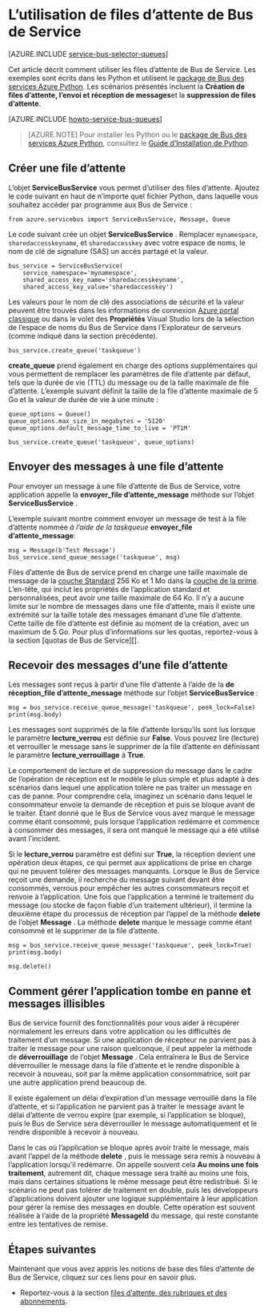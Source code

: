 <properties 
    pageTitle="Comment utiliser les files d’attente de Bus de Service avec les Python | Microsoft Azure" 
    description="Découvrez comment utiliser les files d’attente de Bus des services Azure à partir de Python." 
    services="service-bus" 
    documentationCenter="python" 
    authors="sethmanheim" 
    manager="timlt" 
    editor=""/>

<tags 
    ms.service="service-bus" 
    ms.workload="na" 
    ms.tgt_pltfrm="na" 
    ms.devlang="python" 
    ms.topic="article" 
    ms.date="09/21/2016" 
    ms.author="sethm;lmazuel"/>


# <a name="how-to-use-service-bus-queues"></a>L’utilisation de files d’attente de Bus de Service

[AZURE.INCLUDE [service-bus-selector-queues](../../includes/service-bus-selector-queues.md)]

Cet article décrit comment utiliser les files d’attente de Bus de Service. Les exemples sont écrits dans les Python et utilisent le [package de Bus des services Azure Python][]. Les scénarios présentés incluent la **Création de files d’attente, l’envoi et réception de messages**et la **suppression de files d’attente**.

[AZURE.INCLUDE [howto-service-bus-queues](../../includes/howto-service-bus-queues.md)]

> [AZURE.NOTE] Pour installer les Python ou le [package de Bus des services Azure Python][], consultez le [Guide d’Installation de Python](../python-how-to-install.md).

## <a name="create-a-queue"></a>Créer une file d’attente

L’objet **ServiceBusService** vous permet d’utiliser des files d’attente. Ajoutez le code suivant en haut de n’importe quel fichier Python, dans laquelle vous souhaitez accéder par programme aux Bus de Service :

```
from azure.servicebus import ServiceBusService, Message, Queue
```

Le code suivant crée un objet **ServiceBusService** . Remplacer `mynamespace`, `sharedaccesskeyname`, et `sharedaccesskey` avec votre espace de noms, le nom de clé de signature (SAS) un accès partagé et la valeur.

```
bus_service = ServiceBusService(
    service_namespace='mynamespace',
    shared_access_key_name='sharedaccesskeyname',
    shared_access_key_value='sharedaccesskey')
```

Les valeurs pour le nom de clé des associations de sécurité et la valeur peuvent être trouvés dans les informations de connexion [Azure portal classique][] ou dans le volet des **Propriétés** Visual Studio lors de la sélection de l’espace de noms du Bus de Service dans l’Explorateur de serveurs (comme indiqué dans la section précédente).

```
bus_service.create_queue('taskqueue')
```

**create_queue** prend également en charge des options supplémentaires qui vous permettent de remplacer les paramètres de file d’attente par défaut, tels que la durée de vie (TTL) du message ou de la taille maximale de file d’attente. L’exemple suivant définit la taille de la file d’attente maximale de 5 Go et la valeur de durée de vie à une minute :

```
queue_options = Queue()
queue_options.max_size_in_megabytes = '5120'
queue_options.default_message_time_to_live = 'PT1M'

bus_service.create_queue('taskqueue', queue_options)
```

## <a name="send-messages-to-a-queue"></a>Envoyer des messages à une file d’attente

Pour envoyer un message à une file d’attente de Bus de Service, votre application appelle la **envoyer\_file d’attente\_message** méthode sur l’objet **ServiceBusService** .

L’exemple suivant montre comment envoyer un message de test à la file d’attente nommée *à l’aide de la taskqueue* **envoyer\_file d’attente\_message**:

```
msg = Message(b'Test Message')
bus_service.send_queue_message('taskqueue', msg)
```

Files d’attente de Bus de service prend en charge une taille maximale de message de la [couche Standard](service-bus-premium-messaging.md) 256 Ko et 1 Mo dans la [couche de la prime](service-bus-premium-messaging.md). L’en-tête, qui inclut les propriétés de l’application standard et personnalisées, peut avoir une taille maximale de 64 Ko. Il n’y a aucune limite sur le nombre de messages dans une file d’attente, mais il existe une extrémité sur la taille totale des messages émanant d’une file d’attente. Cette taille de file d’attente est définie au moment de la création, avec un maximum de 5 Go. Pour plus d’informations sur les quotas, reportez-vous à la section [quotas de Bus de Service][].

## <a name="receive-messages-from-a-queue"></a>Recevoir des messages d’une file d’attente

Les messages sont reçus à partir d’une file d’attente à l’aide de la **de réception\_file d’attente\_message** méthode sur l’objet **ServiceBusService** :

```
msg = bus_service.receive_queue_message('taskqueue', peek_lock=False)
print(msg.body)
```

Les messages sont supprimés de la file d’attente lorsqu’ils sont lus lorsque le paramètre **lecture\_verrou** est définie sur **False**. Vous pouvez lire (lecture) et verrouiller le message sans le supprimer de la file d’attente en définissant le paramètre **lecture\_verrouillage** à **True**.

Le comportement de lecture et de suppression du message dans le cadre de l’opération de réception est le modèle le plus simple et plus adapté à des scénarios dans lequel une application tolère ne pas traiter un message en cas de panne. Pour comprendre cela, imaginez un scénario dans lequel le consommateur envoie la demande de réception et puis se bloque avant de le traiter. Étant donné que le Bus de Service vous avez marqué le message comme étant consommé, puis lorsque l’application redémarre et commence à consommer des messages, il sera ont manqué le message qui a été utilisé avant l’incident.

Si le **lecture\_verrou** paramètre est défini sur **True**, la réception devient une opération deux étapes, ce qui permet aux applications de prise en charge qui ne peuvent tolérer des messages manquants. Lorsque le Bus de Service reçoit une demande, il recherche du message suivant devant être consommés, verrous pour empêcher les autres consommateurs reçoit et renvoie à l’application. Une fois que l’application a terminé le traitement du message (ou stocke de façon fiable d’un traitement ultérieur), il termine la deuxième étape du processus de réception par l’appel de la méthode **delete** de l’objet **Message** . La méthode **delete** marque le message comme étant consommé et le supprimer de la file d’attente.

```
msg = bus_service.receive_queue_message('taskqueue', peek_lock=True)
print(msg.body)

msg.delete()
```

## <a name="how-to-handle-application-crashes-and-unreadable-messages"></a>Comment gérer l’application tombe en panne et messages illisibles

Bus de service fournit des fonctionnalités pour vous aider à récupérer normalement les erreurs dans votre application ou les difficultés de traitement d’un message. Si une application de récepteur ne parvient pas à traiter le message pour une raison quelconque, il peut appeler la méthode de **déverrouillage** de l’objet **Message** . Cela entraînera le Bus de Service déverrouiller le message dans la file d’attente et le rendre disponible à recevoir à nouveau, soit par la même application consommatrice, soit par une autre application prend beaucoup de.

Il existe également un délai d’expiration d’un message verrouillé dans la file d’attente, et si l’application ne parvient pas à traiter le message avant le délai d’attente de verrou expire (par exemple, si l’application se bloque), puis le Bus de Service sera déverrouiller le message automatiquement et le rendre disponible à recevoir à nouveau.

Dans le cas où l’application se bloque après avoir traité le message, mais avant l’appel de la méthode **delete** , puis le message sera remis à nouveau à l’application lorsqu’il redémarre. On appelle souvent cela **Au moins une fois traitement**, autrement dit, chaque message sera traité au moins une fois, mais dans certaines situations le même message peut être redistribué. Si le scénario ne peut pas tolérer de traitement en double, puis les développeurs d’applications doivent ajouter une logique supplémentaire à leur application pour gérer la remise des messages en double. Cette opération est souvent réalisée à l’aide de la propriété **MessageId** du message, qui reste constante entre les tentatives de remise.

## <a name="next-steps"></a>Étapes suivantes

Maintenant que vous avez appris les notions de base des files d’attente de Bus de Service, cliquez sur ces liens pour en savoir plus.

-   Reportez-vous à la section [files d’attente, des rubriques et des abonnements][].

[Azure portal classique]: https://manage.windowsazure.com
[Package de Bus des services Azure Python]: https://pypi.python.org/pypi/azure-servicebus  
[Files d’attente, des rubriques et des abonnements]: service-bus-queues-topics-subscriptions.md
[Quotas de Bus des services]: service-bus-quotas.md
 
